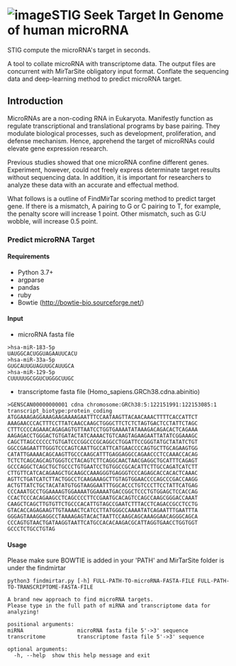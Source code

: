 # ![image](https://user-images.githubusercontent.com/46125604/138191881-7f1ebfe8-e360-432b-af02-b13a5c31105c.png)STIG Seek Target In Genome of human microRNA

STIG compute the microRNA's target in seconds.

A tool to collate microRNA with transcriptome data. The output files are concurrent with MirTarSite obligatory input format. Conflate the sequencing data and deep-learning method to predict microRNA target.

## Introduction
MicroRNAs are a non-coding RNA in Eukaryota. Manifestly function as regulate transcriptional and translational programs by base pairing. They modulate biological processes, such as development, proliferation, and defense mechanism. Hence, apprehend the target of microRNAs could elevate gene expression research. 

Previous studies showed that one microRNA confine different genes. Experiment, however, could not freely express determinate target results without sequencing data. In addition, it is important for researchers to analyze these data with an accurate and effectual method.

What follows is a outline of FindMirTar scoring method to predict target gene. If there is a mismatch, A pairing to G or C pairing to T, for example, the penalty score will increase 1 point. Other mismatch, such as G:U wobble, will increase 0.5 point.

### Predict microRNA Target
#### Requirements
* Python 3.7+
* argparse
* pandas
* ruby
* Bowtie (http://bowtie-bio.sourceforge.net/)

#### Input 
* microRNA fasta file
```
>hsa-miR-183-5p
UAUGGCACUGGUAGAAUUCACU
>hsa-miR-33a-5p
GUGCAUUGUAGUUGCAUUGCA
>hsa-miR-129-5p
CUUUUUGCGGUCUGGGCUUGC
```
* transcriptome fasta file (Homo_sapiens.GRCh38.cdna.abinitio)
```
>GENSCAN00000000001 cdna chromosome:GRCh38:5:122151991:122153085:1 transcript_biotype:protein_coding
ATGGAAAGAGGAAAGAAGAAAAGAATTTCCAATAAGTTACAACAAACTTTTCACCATTCT
AAAGAACCCACTTTCCTTATCAACCAAGCTGGGCTTCTCTCTAGTGACTCCTATTCTAGC
CTTTCCCCAGAAACAGAGAGTGTTAATCCTGGTGAAAATATAAAGACAGACACTCAGAAA
AAGAGACCTGGGACTGTGATACTATCAAAACTGTCAAGTAGAAGAATTATATCGGAAAGC
CAGCTTAGCCCCCCTGTGATCCCGGCCCGCAGGCCTGGATTCCGGGTATGCTATATCTGT
GGCCGAGAATTTGGGTCCCAGTCAATTGCCATTCATGAACCCCAGTGCTTGCAGAAGTGG
CATATTGAAAACAGCAAGTTGCCCAAGCATTTGAGGAGGCCAGAACCCTCCAAACCACAG
TCTCTCAGCAGCAGTGGGTCCTACAGTCTTCAGGCAACTAACGAGGCTGCATTTCAGAGT
GCCCAGGCTCAGCTGCTGCCCTGTGAATCCTGTGGCCGCACATTCTTGCCAGATCATCTT
CTTGTTCATCACAGAAGCTGCAAGCCAAAGGGTGAGGGTCCCAGAGCACCACACTCAAAC
AGTTCTGATCATCTTACTGGCCTCAAGAAAGCTTGTAGTGGAACCCCAGCCCGACCAAGG
ACTGTTATCTGCTACATATGTGGTAAGGAATTTGGCACCCTGTCCCTTCCTATTCATGAG
CCCAAATGCCTGGAAAAGTGGAAAATGGAAAATGACCGGCTCCCTGTGGAGCTCCACCAG
CCACTCCCACAGAAGCCTCAGCCCCTTCCGAATGCACAGTCCAGCCAAGCGGGACCAAAT
CAAGCTCAGCTTGTGTTCTGCCCACATTGTAGCCGAATCTTTACCTCAGACCGCCTCCTG
GTACACCAGAGAAGTTGTAAAACTCATCCTTATGGGCCAAAATATCAGAATTTGAATTTA
GGGAGTAAAGGAGGCCTAAAAGAGTACACTAATTCCAAGCAGCAAAGGAACAGGGCAGCA
CCCAGTGTAACTGATAAGGTAATTCATGCCACACAAGACGCATTAGGTGAACCTGGTGGT
GCCCTCTGCCTGTAG
```

#### Usage
Please make sure BOWTIE is added in your 'PATH' and MirTarSite folder is under the findmirtar
```
python3 findmirtar.py [-h] FULL-PATH-TO-microRNA-FASTA-FILE FULL-PATH-TO-TRANSCRIPTOME-FASTA-FILE

A brand new approach to find microRNA targets.
Please type in the full path of miRNA and transcriptome data for analyzing!

positional arguments:
miRNA                 microRNA fasta file 5'->3' sequence
transcritome          transcriptome fasta file 5'->3' sequence

optional arguments:
  -h, --help  show this help message and exit
```
